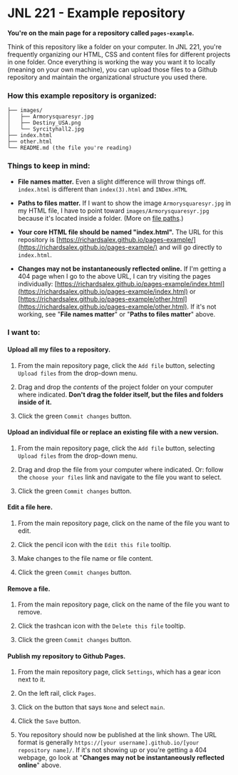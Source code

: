 # JNL 221 - Example repository

__You're on the main page for a repository called `pages-example`.__

Think of this repository like a folder on your computer. In JNL 221, you're frequently organizing our HTML, CSS and content files for different projects in one folder. Once everything is working the way you want it to locally (meaning on your own machine), you can upload those files to a Github repository and maintain the organizational structure you used there.

### How this example repository is organized:

```
├── images/
│   ├── Armorysquaresyr.jpg
│   ├── Destiny_USA.png
│   └── Syrcityhall2.jpg
├── index.html
├── other.html
└── README.md (the file you're reading)
```

### Things to keep in mind:
* __File names matter.__ Even a slight difference will throw things off. `index.html` is different than `index(3).html` and `INDex.HTML`

* __Paths to files matter.__ If I want to show the image `Armorysquaresyr.jpg` in my HTML file, I have to point toward `images/Armorysquaresyr.jpg` because it's located inside a folder. (More on [file paths](https://www.w3schools.com/html/html_filepaths.asp).)

* __Your core HTML file should be named "index.html".__ The URL for this repository is [https://richardsalex.github.io/pages-example/](https://richardsalex.github.io/pages-example/) and will go directly to `index.html`.

* __Changes may not be instantaneously reflected online.__ If I'm getting a 404 page when I go to the above URL, I can try visiting the pages individually: [https://richardsalex.github.io/pages-example/index.html](https://richardsalex.github.io/pages-example/index.html) or [https://richardsalex.github.io/pages-example/other.html](https://richardsalex.github.io/pages-example/other.html). If it's not working, see "__File names matter__" or "__Paths to files matter__" above.

### I want to:
#### Upload all my files to a repository. 
1. From the main repository page, click the `Add file` button, selecting `Upload files` from the drop-down menu.

2. Drag and drop the _contents_ of the project folder on your computer where indicated. __Don't drag the folder itself, but the files and folders inside of it.__

3. Click the green `Commit changes` button.

#### Upload an individual file or replace an existing file with a new version.
1. From the main repository page, click the `Add file` button, selecting `Upload files` from the drop-down menu.

2. Drag and drop the file from your computer where indicated. Or: follow the `choose your files` link and navigate to the file you want to select.

3. Click the green `Commit changes` button.

#### Edit a file here.
1. From the main repository page, click on the name of the file you want to edit.

2. Click the pencil icon with the `Edit this file` tooltip. 

3. Make changes to the file name or file content.

4. Click the green `Commit changes` button.

#### Remove a file.
1. From the main repository page, click on the name of the file you want to remove.

2. Click the trashcan icon with the `Delete this file` tooltip.

3. Click the green `Commit changes` button.

#### Publish my repository to Github Pages.
1. From the main repository page, click `Settings`, which has a gear icon next to it.

2. On the left rail, click `Pages`.

3. Click on the button that says `None` and select `main`.

4. Click the `Save` button.

5. You repository should now be published at the link shown. The URL format is generally `https://[your username].github.io/[your repository name]/`. If it's not showing up or you're getting a 404 webpage, go look at "__Changes may not be instantaneously reflected online__" above.
